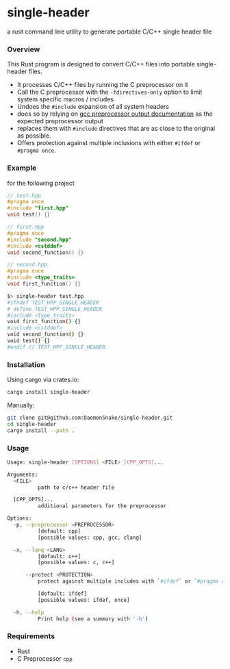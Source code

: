 # single-header
a rust command line utility to generate portable C/C++ single header file


### Overview

This Rust program is designed to convert C/C++ files into portable single-header files.

- It processes C/C++ files by running the C preprocessor on it
- Call the C preprocessor with the `-fdirectives-only` option to limit system specific macros / includes
- Undoes the `#include` expansion of all system headers
- does so by relying on [gcc preprocessor output documentation](https://gcc.gnu.org/onlinedocs/cpp/Preprocessor-Output.html) as the expected proprocessor output
- replaces them with `#include` directives that are as close to the original as possible.
- Offers protection against multiple inclusions with either `#ifdef` or `#pragma once`.

### Example

for the following project
```c++
// test.hpp
#pragma once
#include "first.hpp"
void test() {}

// first.hpp
#pragma once
#include "second.hpp"
#include <cstddef>
void second_function() {}

// second.hpp
#pragma once
#include <type_traits>
void first_function() {}
```

```bash
$> single-header test.hpp
#ifndef TEST_HPP_SINGLE_HEADER
# define TEST_HPP_SINGLE_HEADER
#include <type_traits>
void first_function() {}
#include <cstddef>
void second_function() {}
void test() {}
#endif // TEST_HPP_SINGLE_HEADER
```

### Installation

Using cargo via crates.io:
```bash
cargo install single-header
```

Manually:

```bash
git clone git@github.com:DaemonSnake/single-header.git
cd single-header
cargo install --path .
```

### Usage

```bash
Usage: single-header [OPTIONS] <FILE> [CPP_OPTS]...

Arguments:
  <FILE>
          path to c/c++ header file

  [CPP_OPTS]...
          additional parameters for the preprocessor

Options:
  -p, --preprocessor <PREPROCESSOR>
          [default: cpp]
          [possible values: cpp, gcc, clang]

  -x, --lang <LANG>
          [default: c++]
          [possible values: c, c++]

      --protect <PROTECTION>
          protect against multiple includes with `#ifdef` or `#pragma once`

          [default: ifdef]
          [possible values: ifdef, once]

  -h, --help
          Print help (see a summary with '-h')
```

### Requirements
- Rust
- C Preprocessor `cpp`

